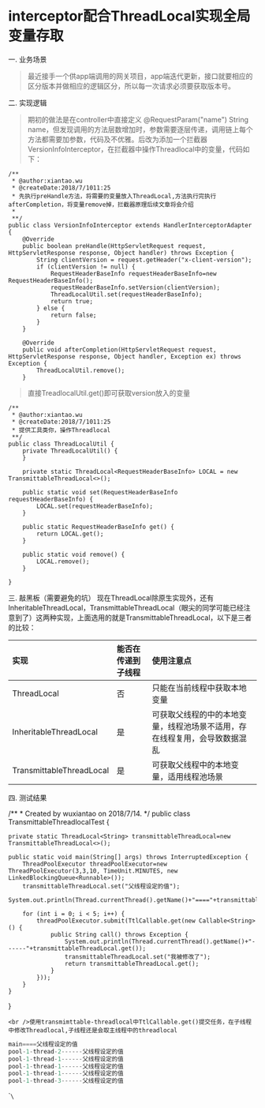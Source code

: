 # interceptor配合ThreadLocal实现全局变量存取


一. 业务场景

> 最近接手一个供app端调用的网关项目，app端迭代更新，接口就要相应的区分版本并做相应的逻辑区分，所以每一次请求必须要获取版本号。

二. 实现逻辑

> 期初的做法是在controller中直接定义 @RequestParam("name") String name，但发现调用的方法层数增加时，参数需要逐层传递，调用链上每个方法都需要加参数，代码及不优雅。后改为添加一个拦截器VersionInfoInterceptor，在拦截器中操作Threadlocal中的变量，代码如下：

<!--more-->

    /**
     * @author:xiantao.wu
     * @createDate:2018/7/1011:25
     * 先执行preHandle方法，将需要的变量放入ThreadLocal,方法执行完执行afterCompletion，将变量remove掉，拦截器原理后续文章将会介绍
     * 
     **/
    public class VersionInfoInterceptor extends HandlerInterceptorAdapter {
        @Override
        public boolean preHandle(HttpServletRequest request, HttpServletResponse response, Object handler) throws Exception {
            String clientVersion = request.getHeader("x-client-version");
            if (clientVersion != null) {
                RequestHeaderBaseInfo requestHeaderBaseInfo=new RequestHeaderBaseInfo();
                requestHeaderBaseInfo.setVersion(clientVersion);
                ThreadLocalUtil.set(requestHeaderBaseInfo);
                return true;
            } else {
                return false;
            }
        }
    
        @Override
        public void afterCompletion(HttpServletRequest request, HttpServletResponse response, Object handler, Exception ex) throws Exception {
            ThreadLocalUtil.remove();
        }
    

> 直接TreadlocalUtil.get()即可获取version放入的变量

    /**
     * @author:xiantao.wu
     * @createDate:2018/7/1011:25
     * 提供工具类你，操作Threadlocal
     **/
    public class ThreadLocalUtil {
        private ThreadLocalUtil() {
        }
    
        private static ThreadLocal<RequestHeaderBaseInfo> LOCAL = new  TransmittableThreadLocal<>();
    
        public static void set(RequestHeaderBaseInfo requestHeaderBaseInfo) {
            LOCAL.set(requestHeaderBaseInfo);
        }
    
        public static RequestHeaderBaseInfo get() {
            return LOCAL.get();
        }
    
        public static void remove() {
            LOCAL.remove();
        }
    
    }
    

三. 敲黑板（需要避免的坑） 现在ThreadLocal除原生实现外，还有InheritableThreadLocal，TransmittableThreadLocal（眼尖的同学可能已经注意到了）这两种实现，上面选用的就是TransmittableThreadLocal，以下是三者的比较：

|  实现 | 能否在传递到子线程  | 使用注意点  |
| :------------ | :------------ | :------------ |
| ThreadLocal  | 否  | 只能在当前线程中获取本地变量  |
|InheritableThreadLocal|是|可获取父线程的中的本地变量，线程池场景不适用，存在线程复用，会导致数据混乱|
|TransmittableThreadLocal|是|可获取父线程中的本地变量，适用线程池场景|

    

四. 测试结果

/** * Created by wuxiantao on 2018/7/14. */ public class TransmittableThreadlocalTest {

    private static ThreadLocal<String> transmittableThreadLocal=new TransmittableThreadLocal<>();
    
    public static void main(String[] args) throws InterruptedException {
        ThreadPoolExecutor threadPoolExecutor=new ThreadPoolExecutor(3,3,10, TimeUnit.MINUTES, new LinkedBlockingQueue<Runnable>());
        transmittableThreadLocal.set("父线程设定的值");
        System.out.println(Thread.currentThread().getName()+"===="+transmittableThreadLocal.get());
    
        for (int i = 0; i < 5; i++) {
            threadPoolExecutor.submit(TtlCallable.get(new Callable<String>() {
                public String call() throws Exception {
                    System.out.println(Thread.currentThread().getName()+"------"+transmittableThreadLocal.get());
                    transmittableThreadLocal.set("我被修改了");
                    return transmittableThreadLocal.get();
                }
            }));
        }
    }
    

}

    <br />使用transmimttable-threadlocal中TtlCallable.get()提交任务，在子线程中修改Threadlocal,子线程还是会取主线程中的threadlocal
    
```java
main====父线程设定的值
pool-1-thread-2------父线程设定的值
pool-1-thread-1------父线程设定的值
pool-1-thread-1------父线程设定的值
pool-1-thread-1------父线程设定的值
pool-1-thread-3------父线程设定的值
```
\``\`
